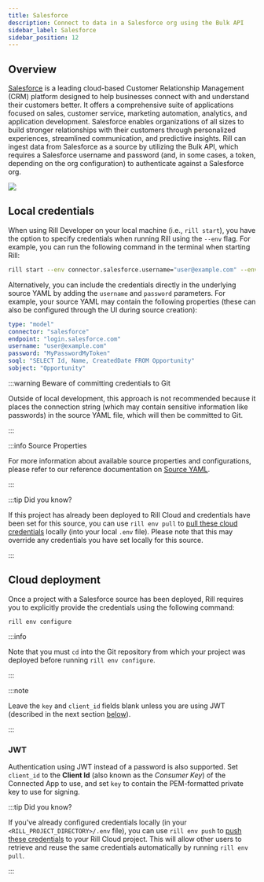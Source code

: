 ```yaml
---
title: Salesforce
description: Connect to data in a Salesforce org using the Bulk API
sidebar_label: Salesforce
sidebar_position: 12
---
```


<!-- WARNING: There are links to this page in source code. If you move it, find and replace the links and consider adding a redirect in docusaurus.config.js. -->

## Overview

[Salesforce](https://www.salesforce.com/) is a leading cloud-based Customer Relationship Management (CRM) platform designed to help businesses connect with and understand their customers better. It offers a comprehensive suite of applications focused on sales, customer service, marketing automation, analytics, and application development. Salesforce enables organizations of all sizes to build stronger relationships with their customers through personalized experiences, streamlined communication, and predictive insights. Rill can ingest data from Salesforce as a source by utilizing the Bulk API, which requires a Salesforce username and password (and, in some cases, a token, depending on the org configuration) to authenticate against a Salesforce org.

<img src='/img/reference/connectors/salesforce/salesforce.png' class='centered' />
<br />

## Local credentials

When using Rill Developer on your local machine (i.e., `rill start`), you have the option to specify credentials when running Rill using the `--env` flag. For example, you can run the following command in the terminal when starting Rill:
```bash
rill start --env connector.salesforce.username="user@example.com" --env connector.salesforce.password="MyPasswordMyToken"
```

Alternatively, you can include the credentials directly in the underlying source YAML by adding the `username` and `password` parameters. For example, your source YAML may contain the following properties (these can also be configured through the UI during source creation):
```yaml
type: "model"
connector: "salesforce"
endpoint: "login.salesforce.com"
username: "user@example.com"
password: "MyPasswordMyToken"
soql: "SELECT Id, Name, CreatedDate FROM Opportunity"
sobject: "Opportunity"
```

:::warning Beware of committing credentials to Git

Outside of local development, this approach is not recommended because it places the connection string (which may contain sensitive information like passwords) in the source YAML file, which will then be committed to Git.

:::

:::info Source Properties

For more information about available source properties and configurations, please refer to our reference documentation on [Source YAML](/reference/project-files/rill-yaml).

:::

:::tip Did you know?

If this project has already been deployed to Rill Cloud and credentials have been set for this source, you can use `rill env pull` to [pull these cloud credentials](//build/credentials/#rill-env-pull) locally (into your local `.env` file). Please note that this may override any credentials you have set locally for this source.

:::

## Cloud deployment

Once a project with a Salesforce source has been deployed, Rill requires you to explicitly provide the credentials using the following command:

```
rill env configure
```

:::info

Note that you must `cd` into the Git repository from which your project was deployed before running `rill env configure`.

:::

:::note

Leave the `key` and `client_id` fields blank unless you are using JWT (described in the next section [below](#jwt)).

:::

### JWT

Authentication using JWT instead of a password is also supported. Set `client_id` to the **Client Id** (also known as the _Consumer Key_) of the Connected App to use, and set `key` to contain the PEM-formatted private key to use for signing.

:::tip Did you know?

If you've already configured credentials locally (in your `<RILL_PROJECT_DIRECTORY>/.env` file), you can use `rill env push` to [push these credentials](/build/credentials/#rill-env-push) to your Rill Cloud project. This will allow other users to retrieve and reuse the same credentials automatically by running `rill env pull`.

:::